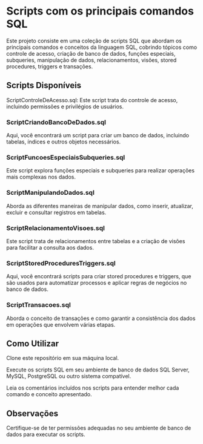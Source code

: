 # Scripts com os principais comandos SQL
Este projeto consiste em uma coleção de scripts SQL que abordam os principais comandos e conceitos da linguagem SQL, cobrindo tópicos como controle de acesso, criação de banco de dados, funções especiais, subqueries, manipulação de dados, relacionamentos, visões, stored procedures, triggers e transações.

## Scripts Disponíveis
ScriptControleDeAcesso.sql: Este script trata do controle de acesso, incluindo permissões e privilégios de usuários.

### ScriptCriandoBancoDeDados.sql
Aqui, você encontrará um script para criar um banco de dados, incluindo tabelas, índices e outros objetos necessários.

### ScriptFuncoesEspeciaisSubqueries.sql
Este script explora funções especiais e subqueries para realizar operações mais complexas nos dados.

### ScriptManipulandoDados.sql
Aborda as diferentes maneiras de manipular dados, como inserir, atualizar, excluir e consultar registros em tabelas.

### ScriptRelacionamentoVisoes.sql
Este script trata de relacionamentos entre tabelas e a criação de visões para facilitar a consulta aos dados.

### ScriptStoredProceduresTriggers.sql
Aqui, você encontrará scripts para criar stored procedures e triggers, que são usados para automatizar processos e aplicar regras de negócios no banco de dados.

### ScriptTransacoes.sql
Aborda o conceito de transações e como garantir a consistência dos dados em operações que envolvem várias etapas.

## Como Utilizar
Clone este repositório em sua máquina local.

Execute os scripts SQL em seu ambiente de banco de dados SQL Server, MySQL, PostgreSQL ou outro sistema compatível.

Leia os comentários incluídos nos scripts para entender melhor cada comando e conceito apresentado.

## Observações
Certifique-se de ter permissões adequadas no seu ambiente de banco de dados para executar os scripts.
